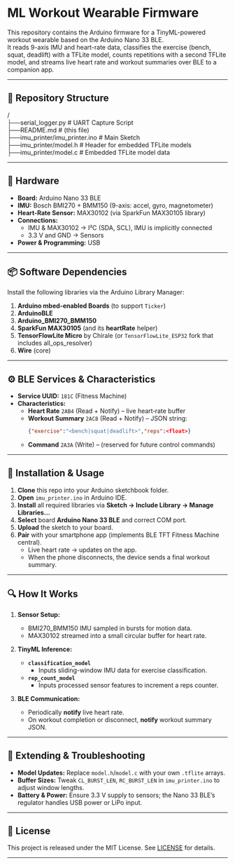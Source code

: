 # ML Workout Wearable Firmware

This repository contains the Arduino firmware for a TinyML-powered workout wearable based on the Arduino Nano 33 BLE.  
It reads 9-axis IMU and heart-rate data, classifies the exercise (bench, squat, deadlift) with a TFLite model, counts repetitions with a second TFLite model, and streams live heart rate and workout summaries over BLE to a companion app.

---

## 📂 Repository Structure

/  
├──serial_logger.py # UART Capture Script  
├──README.md # (this file)  
├──imu_printer/imu_printer.ino # Main Sketch  
├──imu_printer/model.h # Header for embedded TFLite models  
├──imu_printer/model.c # Embedded TFLite model data  

---

## 🔧 Hardware

- **Board:** Arduino Nano 33 BLE  
- **IMU:** Bosch BMI270 + BMM150 (9-axis: accel, gyro, magnetometer)  
- **Heart-Rate Sensor:** MAX30102 (via SparkFun MAX30105 library)  
- **Connections:**  
  - IMU & MAX30102 → I²C (SDA, SCL), IMU is implicitly connected
  - 3.3 V and GND → Sensors
- **Power & Programming:** USB

---

## 📦 Software Dependencies

Install the following libraries via the Arduino Library Manager:

1. **Arduino mbed-enabled Boards** (to support `Ticker`)  
2. **ArduinoBLE**  
3. **Arduino_BMI270_BMM150**  
4. **SparkFun MAX30105** (and its **heartRate** helper)  
5. **TensorFlowLite Micro** by Chirale (or `TensorFlowLite_ESP32` fork that includes all_ops_resolver)  
6. **Wire** (core)

---

## ⚙️ BLE Services & Characteristics

- **Service UUID:** `181C` (Fitness Machine)  
- **Characteristics:**  
  - **Heart Rate** `2AB4` (Read + Notify) – live heart‐rate buffer  
  - **Workout Summary** `2AC8` (Read + Notify) – JSON string:  
    ```json
    {"exercise":"<bench|squat|deadlift>","reps":<float>}
    ```  
  - **Command** `2A3A` (Write) – (reserved for future control commands)

---

## 🚀 Installation & Usage

1. **Clone** this repo into your Arduino sketchbook folder.  
2. **Open** `imu_printer.ino` in Arduino IDE.  
3. **Install** all required libraries via **Sketch → Include Library → Manage Libraries…**  
4. **Select** board **Arduino Nano 33 BLE** and correct COM port.  
5. **Upload** the sketch to your board.  
6. **Pair** with your smartphone app (implements BLE TFT Fitness Machine central).  
   - Live heart rate → updates on the app.  
   - When the phone disconnects, the device sends a final workout summary.

---

## 🔍 How It Works

1. **Sensor Setup:**  
   - BMI270_BMM150 IMU sampled in bursts for motion data.  
   - MAX30102 streamed into a small circular buffer for heart rate.

2. **TinyML Inference:**  
   - **`classification_model`**  
     - Inputs sliding-window IMU data for exercise classification.  
   - **`rep_count_model`**  
     - Inputs processed sensor features to increment a reps counter.

3. **BLE Communication:**  
   - Periodically **notify** live heart rate.  
   - On workout completion or disconnect, **notify** workout summary JSON.

---

## 🔄 Extending & Troubleshooting

- **Model Updates:** Replace `model.h`/`model.c` with your own `.tflite` arrays.  
- **Buffer Sizes:** Tweak `CL_BURST_LEN`, `RC_BURST_LEN` in `imu_printer.ino` to adjust window lengths.  
- **Battery & Power:** Ensure 3.3 V supply to sensors; the Nano 33 BLE’s regulator handles USB power or LiPo input.
---

## 📄 License

This project is released under the MIT License. See [LICENSE](LICENSE) for details.

---
